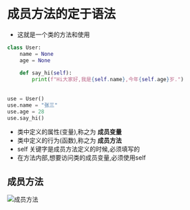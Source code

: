 # 成员方法的定于语法
- 这就是一个类的方法和使用
```python
class User:  
    name = None  
    age = None  
  
    def say_hi(self):  
        print(f"Hi大家好,我是{self.name},今年{self.age}岁.")  
  
  
use = User()  
use.name = "张三"  
use.age = 28  
use.say_hi()
```
- 类中定义的属性(变量),称之为 **成员变量**
- 类中定义的行为(函数),称之为 **成员方法**
- self 关键字是成员方法定义的时候,必须填写的
- 在方法内部,想要访问类的成员变量,必须使用self
## 成员方法

![成员方法](https://hew666.github.io/self-python/学习笔记/Excalidraw/picture/成员方法.png)

